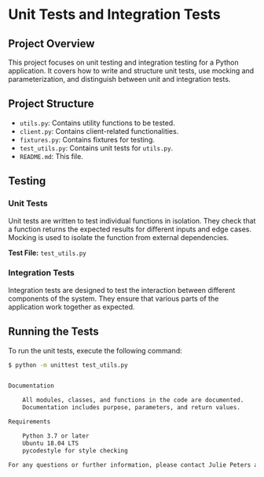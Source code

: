 # Unit Tests and Integration Tests

## Project Overview

This project focuses on unit testing and integration testing for a Python application. It covers how to write and structure unit tests, use mocking and parameterization, and distinguish between unit and integration tests.

## Project Structure

- `utils.py`: Contains utility functions to be tested.
- `client.py`: Contains client-related functionalities.
- `fixtures.py`: Contains fixtures for testing.
- `test_utils.py`: Contains unit tests for `utils.py`.
- `README.md`: This file.

## Testing

### Unit Tests

Unit tests are written to test individual functions in isolation. They check that a function returns the expected results for different inputs and edge cases. Mocking is used to isolate the function from external dependencies.

**Test File:** `test_utils.py`

### Integration Tests

Integration tests are designed to test the interaction between different components of the system. They ensure that various parts of the application work together as expected.

## Running the Tests

To run the unit tests, execute the following command:

```bash
$ python -m unittest test_utils.py


Documentation

    All modules, classes, and functions in the code are documented.
    Documentation includes purpose, parameters, and return values.

Requirements

    Python 3.7 or later
    Ubuntu 18.04 LTS
    pycodestyle for style checking

For any questions or further information, please contact Julie Peters at nimiabaga@yahoo.com.
